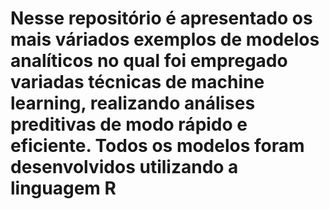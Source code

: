 # Nesse repositório é apresentado os mais váriados exemplos de modelos analíticos no qual foi empregado variadas técnicas de machine learning, realizando análises preditivas de modo rápido e eficiente. Todos os modelos foram desenvolvidos utilizando a linguagem R

